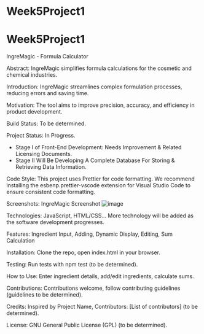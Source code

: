 # Week5Project1
# Week5Project1

IngreMagic - Formula Calculator

Abstract: IngreMagic simplifies formula calculations for the cosmetic and chemical industries.

Introduction: IngreMagic streamlines complex formulation processes, reducing errors and saving time.

Motivation: The tool aims to improve precision, accuracy, and efficiency in product development.

Build Status: To be determined. 

Project Status: In Progress. 
- Stage I of Front-End Development: Needs Improvement & Related Licensing Documents.
- Stage II Will Be Developing A Complete Database For Storing & Retrieving Data Information. 

Code Style: This project uses Prettier for code formatting. We recommend installing the esbenp.prettier-vscode extension for Visual Studio Code to ensure consistent code formatting.

Screenshots: IngreMagic Screenshot 
![image](https://github.com/Meixian1/Week5Project1/assets/124223514/64ed65fe-8c27-419a-81f3-f3598a3d357a)

Technologies: JavaScript, HTML/CSS... More technology will be added as the software development progresses. 

Features: Ingredient Input, Adding, Dynamic Display, Editing, Sum Calculation

Installation: Clone the repo, open index.html in your browser.

Testing: Run tests with npm test (to be determined).

How to Use: Enter ingredient details, add/edit ingredients, calculate sums.

Contributions: Contributions welcome, follow contributing guidelines (guidelines to be determined).

Credits: Inspired by Project Name, Contributors: [List of contributors] (to be determined).

License: GNU General Public License (GPL) (to be determined).
